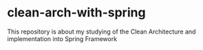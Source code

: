 # clean-arch-with-spring
This repository is about my studying of the Clean Architecture and implementation into Spring Framework

